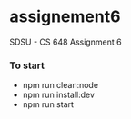 # assignement6
SDSU - CS 648 Assignment 6

### To start 
 - npm run clean:node
 - npm run install:dev
 - npm run start 